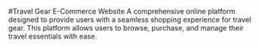 #Travel Gear E-Commerce Website
A comprehensive online platform designed to provide users with a seamless shopping experience for travel gear. This platform allows users to browse, purchase, and manage their travel essentials with ease.

